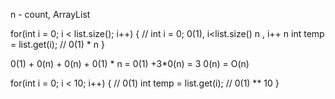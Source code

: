 n - count, ArrayList


for(int i = 0; i < list.size(); i++) { // int i = 0; 0(1), i<list.size() n , i++ n
          int temp = list.get(i); // 0(1) * n 
}

0(1) + 0(n) + 0(n) + 0(1) * n = 0(1) +3*0(n) = 3 0(n) = O(n)


for(int i = 0; i < 10; i++) { // 0(1)
int temp = list.get(i); // 0(1) ** 10
}